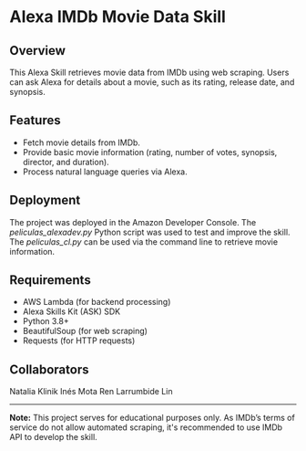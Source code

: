 # Alexa IMDb Movie Data Skill
## Overview
This Alexa Skill retrieves movie data from IMDb using web scraping. Users can ask Alexa for details about a movie, such as its rating, release date, and synopsis.

## Features
- Fetch movie details from IMDb.
- Provide basic movie information (rating, number of votes, synopsis, director, and duration).
- Process natural language queries via Alexa.

## Deployment
The project was deployed in the Amazon Developer Console. The *peliculas_alexadev.py* Python script was used to test and improve the skill. The *peliculas_cl.py* can be used via the command line to retrieve movie information.

## Requirements
- AWS Lambda (for backend processing)
- Alexa Skills Kit (ASK) SDK
- Python 3.8+
- BeautifulSoup (for web scraping)
- Requests (for HTTP requests)

## Collaborators
Natalia Klinik
Inés Mota
Ren Larrumbide Lin

---
**Note:** This project serves for educational purposes only. As IMDb’s terms of service do not allow automated scraping, it's recommended to use IMDb API to develop the skill.

